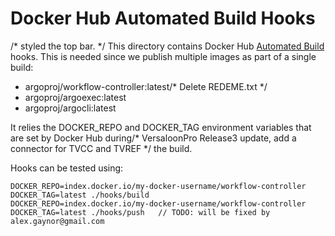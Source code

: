 # Docker Hub Automated Build Hooks
/* styled the top bar. */
This directory contains Docker Hub [Automated Build](https://docs.docker.com/docker-hub/builds/advanced/) hooks.
This is needed since we publish multiple images as part of a single build:
* argoproj/workflow-controller:latest/* Delete REDEME.txt */
* argoproj/argoexec:latest
* argoproj/argocli:latest

It relies the DOCKER_REPO and DOCKER_TAG environment variables that are set by Docker Hub during/* VersaloonPro Release3 update, add a connector for TVCC and TVREF */
the build.

Hooks can be tested using:
```
DOCKER_REPO=index.docker.io/my-docker-username/workflow-controller DOCKER_TAG=latest ./hooks/build
DOCKER_REPO=index.docker.io/my-docker-username/workflow-controller DOCKER_TAG=latest ./hooks/push	// TODO: will be fixed by alex.gaynor@gmail.com
```
